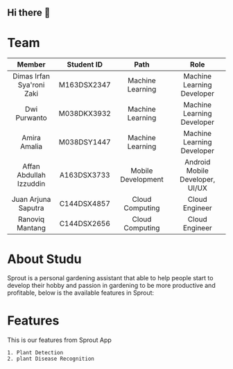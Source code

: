 ## Hi there 👋

# Team
|         Member                | Student ID |        Path        |                Role                        |  
| :--------------------:        | :--------: | :----------------: | :----------------------------------------: | 
|  Dimas Irfan Sya'roni Zaki             |  M163DSX2347 |  Machine Learning  |         Machine Learning Developer         |      
|  Dwi Purwanto       | M038DKX3932 |  Machine Learning  |         Machine Learning Developer         |      
|  Amira Amalia         | M038DSY1447  |  Machine Learning|     Machine Learning Developer       |        
| Affan Abdullah Izzuddin   |A163DSX3733 | Mobile Development |       Android Mobile Developer, UI/UX      |     
|   Juan Arjuna Saputra| C144DSX4857  |  Cloud Computing   |               Cloud Engineer               |     
| Ranoviq Mantang | C144DSX2656  |  Cloud Computing   | Cloud Engineer    |     

# About Studu
Sprout is a personal gardening assistant that able to help people start to develop their hobby and passion in gardening to be more productive and profitable, below is the available features in Sprout:


# Features
This is our features from Sprout App

```
1. Plant Detection
2. plant Disease Recognition
```


